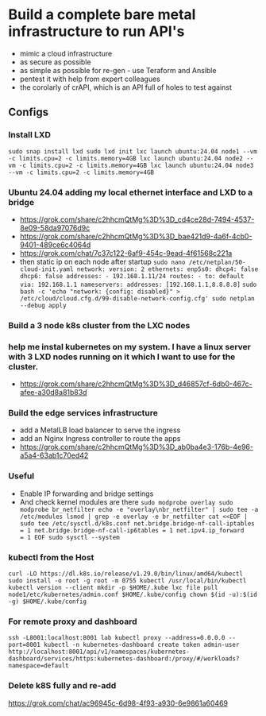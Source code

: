 # Build a complete bare metal infrastructure to run API's
- mimic a cloud infrastructure
- as secure as possible
- as simple as possible for re-gen - use Teraform and Ansible
- pentest it with help from expert colleagues
- the corolarly of crAPI, which is an API full of holes to test against

## Configs

### Install LXD
``
sudo snap install lxd
sudo lxd init
lxc launch ubuntu:24.04 node1 --vm -c limits.cpu=2 -c limits.memory=4GB
lxc launch ubuntu:24.04 node2 --vm -c limits.cpu=2 -c limits.memory=4GB
lxc launch ubuntu:24.04 node3 --vm -c limits.cpu=2 -c limits.memory=4GB
``

### Ubuntu 24.04 adding my local ethernet interface and LXD to a bridge
- https://grok.com/share/c2hhcmQtMg%3D%3D_cd4ce28d-7494-4537-8e09-58da97076d9c
- https://grok.com/share/c2hhcmQtMg%3D%3D_bae421d9-4a6f-4cb0-9401-489ce6c4064d
- https://grok.com/chat/7c37c122-6af9-454c-9ead-4f61568c221a
- then static ip on each node after startup
``
sudo nano /etc/netplan/50-cloud-init.yaml
network:
  version: 2
  ethernets:
    enp5s0:
      dhcp4: false
      dhcp6: false
      addresses:
      - 192.168.1.11/24
      routes:
      - to: default
        via: 192.168.1.1
      nameservers:
       addresses: [192.168.1.1,8.8.8.8]
``
``
sudo bash -c 'echo "network: {config: disabled}" > /etc/cloud/cloud.cfg.d/99-disable-network-config.cfg'
sudo netplan --debug apply
``

### Build a 3 node k8s cluster from the LXC nodes
### help me instal kubernetes on my system. I have a linux server with 3 LXD nodes running on it which I want to use for the cluster.
- https://grok.com/share/c2hhcmQtMg%3D%3D_d46857cf-6db0-467c-afee-a30d8a81b83d

### Build the edge services infrastructure
- add a MetalLB load balancer to serve the ingress
- add an Nginx Ingress controller to route the apps
- https://grok.com/share/c2hhcmQtMg%3D%3D_ab0ba4e3-176b-4e96-a5a4-63ab1c70ed42

### Useful
- Enable IP forwarding and bridge settings
- And check kernel modules are there
``
sudo modprobe overlay
sudo modprobe br_netfilter
echo -e "overlay\nbr_netfilter" | sudo tee -a /etc/modules
lsmod | grep -e overlay -e br_netfilter
cat <<EOF | sudo tee /etc/sysctl.d/k8s.conf
net.bridge.bridge-nf-call-iptables  = 1
net.bridge.bridge-nf-call-ip6tables = 1
net.ipv4.ip_forward                 = 1
EOF
sudo sysctl --system
``

### kubectl from the Host
``
curl -LO https://dl.k8s.io/release/v1.29.0/bin/linux/amd64/kubectl
sudo install -o root -g root -m 0755 kubectl /usr/local/bin/kubectl
kubectl version --client
mkdir -p $HOME/.kube
lxc file pull node1/etc/kubernetes/admin.conf $HOME/.kube/config
chown $(id -u):$(id -g) $HOME/.kube/config
``
### For remote proxy and dashboard
``
ssh -L8001:localhost:8001 lab
kubectl proxy --address=0.0.0.0 --port=8001
kubectl -n kubernetes-dashboard create token admin-user
http://localhost:8001/api/v1/namespaces/kubernetes-dashboard/services/https:kubernetes-dashboard:/proxy/#/workloads?namespace=default
``
### Delete k8S fully and re-add
https://grok.com/chat/ac96945c-6d98-4f93-a930-6e9861a60469

